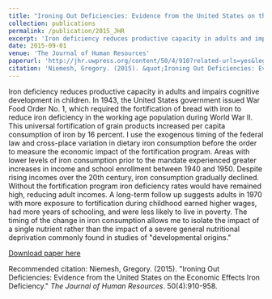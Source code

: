 ```yaml
---
title: "Ironing Out Deficiencies: Evidence from the United States on the Economic Effects Iron Deficiency"
collection: publications
permalink: /publication/2015_JHR
excerpt: 'Iron deficiency reduces productive capacity in adults and impairs cognitive development in children. In 1943, the United States government issued War Food Order No. 1, which required the fortification of bread with iron to reduce iron deficiency in the working age population during World War II. This universal fortification of grain products increased per capita consumption of iron by 16 percent. I use the exogenous timing of the federal law and cross-place variation in dietary iron consumption before the order to measure the economic impact of the fortification program. Areas with lower levels of iron consumption prior to the mandate experienced greater increases in income and school enrollment between 1940 and 1950. Despite rising incomes over the 20th century, iron consumption gradually declined. Without the fortification program iron deficiency rates would have remained high, reducing adult incomes. A long-term follow up suggests adults in 1970 with more exposure to fortification during childhood earned higher wages, had more years of schooling, and were less likely to live in poverty. The timing of the change in iron consumption allows me to isolate the impact of a single nutrient rather than the impact of a severe general nutritional deprivation commonly found in studies of "developmental origins."'
date: 2015-09-01
venue: 'The Journal of Human Resources'
paperurl: 'http://jhr.uwpress.org/content/50/4/910?related-urls=yes&legid=wpjhr;50/4/910'
citation: 'Niemesh, Gregory. (2015). &quot;Ironing Out Deficiencies: Evidence from the United States on the Economic Effects Iron Deficiency.&quot; <i>The Journal of Human Resources</i>. 50(4):910-958.'
---
```

Iron deficiency reduces productive capacity in adults and impairs cognitive development in children. In 1943, the United States government issued War Food Order No. 1, which required the fortification of bread with iron to reduce iron deficiency in the working age population during World War II. This universal fortification of grain products increased per capita consumption of iron by 16 percent. I use the exogenous timing of the federal law and cross-place variation in dietary iron consumption before the order to measure the economic impact of the fortification program. Areas with lower levels of iron consumption prior to the mandate experienced greater increases in income and school enrollment between 1940 and 1950. Despite rising incomes over the 20th century, iron consumption gradually declined. Without the fortification program iron deficiency rates would have remained high, reducing adult incomes. A long-term follow up suggests adults in 1970 with more exposure to fortification during childhood earned higher wages, had more years of schooling, and were less likely to live in poverty. The timing of the change in iron consumption allows me to isolate the impact of a single nutrient rather than the impact of a severe general nutritional deprivation commonly found in studies of "developmental origins." 

[Download paper here](http://jhr.uwpress.org/content/50/4/910?related-urls=yes&legid=wpjhr;50/4/910)

Recommended citation: Niemesh, Gregory. (2015). "Ironing Out Deficiencies: Evidence from the United States on the Economic Effects Iron Deficiency." <i>The Journal of Human Resources</i>. 50(4):910-958.